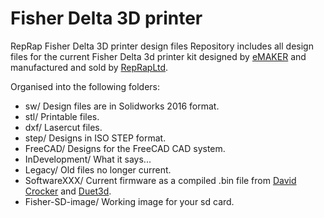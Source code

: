 # Fisher Delta 3D printer
RepRap Fisher Delta 3D printer design files
Repository includes all design files for the current Fisher Delta 3d printer kit designed by [eMAKER](https://emaker.io/product/fisher-3d-printer-kit/) and manufactured and sold by [RepRapLtd](https://reprapltd.com/product-category/3d-printers/).

Organised into the following folders:

* sw/ Design files are in Solidworks 2016 format.
* stl/ Printable files.
* dxf/ Lasercut files.
* step/ Designs in ISO STEP format.
* FreeCAD/ Designs for the FreeCAD CAD system.
* InDevelopment/ What it says...
* Legacy/ Old files no longer current.
* SoftwareXXX/ Current firmware as a compiled .bin file from [David Crocker](https://github.com/dc42/RepRapFirmware/releases) and [Duet3d](https://duet3d.dozuki.com/Wiki/Firmware_Overview).
* Fisher-SD-image/ Working image for your sd card.

